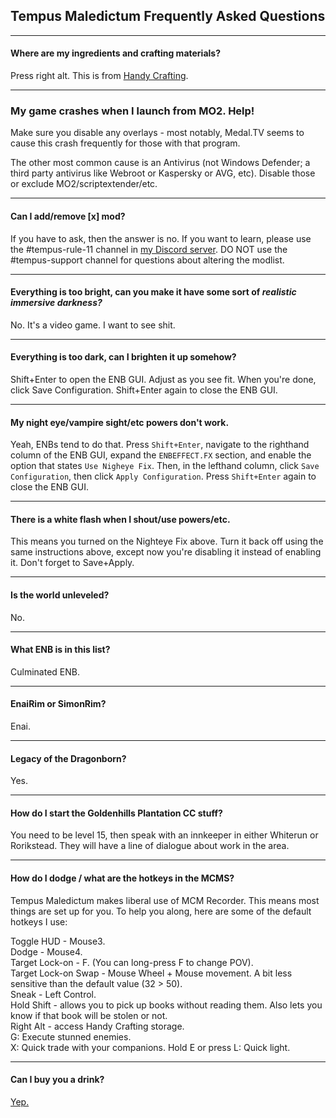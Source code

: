 ## Tempus Maledictum Frequently Asked Questions



---

#### Where are my ingredients and crafting materials?

Press right alt. This is from [Handy Crafting](https://www.nexusmods.com/skyrimspecialedition/mods/59258).

---

### My game crashes when I launch from MO2. Help!

Make sure you disable any overlays - most notably, Medal.TV seems to cause this crash frequently for those with that program.

The other most common cause is an Antivirus (not Windows Defender; a third party antivirus like Webroot or Kaspersky or AVG, etc). Disable those or exclude MO2/scriptextender/etc.

---

#### Can I add/remove [x] mod?

If you have to ask, then the answer is no. If you want to learn, please use the #tempus-rule-11 channel in [my Discord server](https://discord.gg/yABEjwB). DO NOT use the #tempus-support channel for questions about altering the modlist.

---

#### Everything is too bright, can you make it have some sort of *realistic immersive darkness?*

No. It's a video game. I want to see shit.

---

#### Everything is too dark, can I brighten it up somehow?

Shift+Enter to open the ENB GUI. Adjust as you see fit. When you're done, click Save Configuration. Shift+Enter again to close the ENB GUI.

---

#### My night eye/vampire sight/etc powers don't work.

Yeah, ENBs tend to do that. Press `Shift+Enter`, navigate to the righthand column of the ENB GUI, expand the `ENBEFFECT.FX` section, and enable the option that states `Use Nigheye Fix`. Then, in the lefthand column, click `Save Configuration`, then click `Apply Configuration`. Press `Shift+Enter` again to close the ENB GUI.

---

#### There is a white flash when I shout/use powers/etc.

This means you turned on the Nighteye Fix above. Turn it back off using the same instructions above, except now you're disabling it instead of enabling it. Don't forget to Save+Apply.

---

#### Is the world unleveled?

No.

---

#### What ENB is in this list?

Culminated ENB.

---

#### EnaiRim or SimonRim?

Enai.

---

#### Legacy of the Dragonborn?

Yes.

---

#### How do I start the Goldenhills Plantation CC stuff?

You need to be level 15, then speak with an innkeeper in either Whiterun or Rorikstead. They will have a line of dialogue about work in the area.

---

#### How do I dodge / what are the hotkeys in the MCMS?

Tempus Maledictum makes liberal use of MCM Recorder. This means most things are set up for you. To help you along, here are some of the default hotkeys I use:

Toggle HUD - Mouse3.  
Dodge - Mouse4.  
Target Lock-on - F. (You can long-press F to change POV).  
Target Lock-on Swap - Mouse Wheel + Mouse movement. A bit less sensitive than the default value (32 > 50).  
Sneak - Left Control.  
Hold Shift - allows you to pick up books without reading them. Also lets you know if that book will be stolen or not.  
Right Alt - access Handy Crafting storage.  
G: Execute stunned enemies.  
X: Quick trade with your companions. 
Hold E or press L: Quick light.

---

#### Can I buy you a drink?

[Yep.](https://www.patreon.com/nicholasjae)
